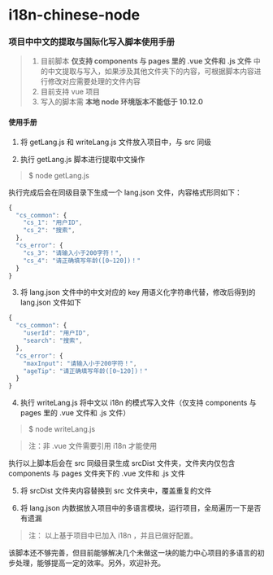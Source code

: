 # i18n-chinese-node
### 项目中中文的提取与国际化写入脚本使用手册


> 1. 目前脚本 **仅支持 components 与 pages 里的 .vue 文件和 .js 文件** 中的中文提取与写入，如果涉及其他文件夹下的内容，可根据脚本内容进行修改对应需要处理的文件内容
> 2. 目前支持 vue 项目
> 3. 写入的脚本需 **本地 node 环境版本不能低于 10.12.0**

#### 使用手册

1. 将 getLang.js 和 writeLang.js 文件放入项目中，与 src 同级

2. 执行 getLang.js 脚本进行提取中文操作

> $ node getLang.js

执行完成后会在同级目录下生成一个 lang.json 文件，内容格式形同如下：

```js
{
  "cs_common": {
    "cs_1": "用户ID",
    "cs_2": "搜索",
  },
  "cs_error": {
    "cs_3": "请输入小于200字符！",
    "cs_4": "请正确填写年龄([0~120])！"
  }
}
```

3. 将 lang.json 文件中的中文对应的 key 用语义化字符串代替，修改后得到的 lang.json 文件如下

```js
{
  "cs_common": {
    "userId": "用户ID",
    "search": "搜索",
  },
  "cs_error": {
    "maxInput": "请输入小于200字符！",
    "ageTip": "请正确填写年龄([0~120])！"
  }
}
```

4. 执行 writeLang.js 将中文以 i18n 的模式写入文件（仅支持 components 与 pages 里的 .vue 文件和 .js 文件）

> $ node writeLang.js

> 注：非 .vue 文件需要引用 i18n 才能使用

执行以上脚本后会在 src 同级目录生成 srcDist 文件夹，文件夹内仅包含 components 与 pages 文件夹下的 .vue 文件和 .js 文件

5. 将 srcDist 文件夹内容替换到 src 文件夹中，覆盖重复的文件

6. 将 lang.json 内数据放入项目中的多语言模块，运行项目，全局遍历一下是否有遗漏


> 注： 以上基于项目中已加入 i18n ，并且已做好配置。

该脚本还不够完善，但目前能够解决几个未做这一块的能力中心项目的多语言的初步处理，能够提高一定的效率。另外，欢迎补充。
